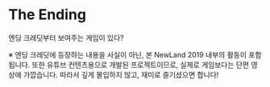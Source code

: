 # The Ending

엔딩 크레딧부터 보여주는 게임이 있다?

※ 엔딩 크레딧에 등장하는 내용을 사실이 아닌, 본 NewLand 2019 내부의 활동이 포함됩니다. 또한 유튜브 컨텐츠용으로 개발된 프로젝트이므로, 실제로 게임보다는 단편 영상에 가깝습니다. 따라서 깊게 몰입하지 않고, 재미로 즐기셨으면 합니다!
